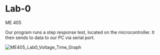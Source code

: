 # Lab-0
ME 405 

Our program runs a step response test, located on the microcontroller.
It then sends to data to our PC via serial port. 

![ME405_Lab0_Voltage_Time_Graph](https://github.com/alialauren1/Lab-0/assets/157066441/8ecfbebd-9b0b-4df4-8476-36fc024288a7)
